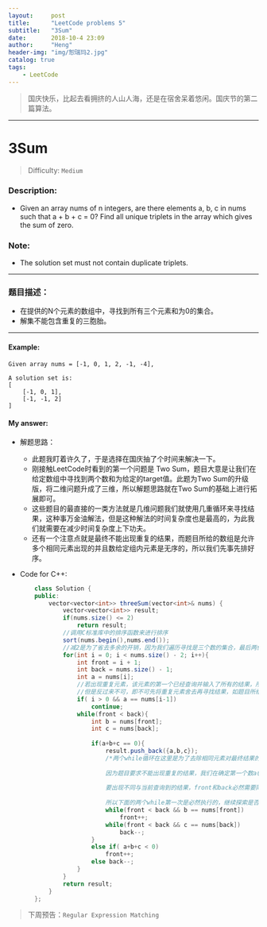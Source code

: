 ```yaml
---
layout:     post
title:      "LeetCode problems 5"
subtitle:   "3Sum"
date:       2018-10-4 23:09
author:     "Heng"
header-img: "img/恕瑞玛2.jpg"
catalog: true
tags:
    - LeetCode
---
```


>国庆快乐，比起去看拥挤的人山人海，还是在宿舍呆着悠闲。国庆节的第二篇算法。

---

# 3Sum

>Difficulty: `Medium`

### Description:

- Given an array nums of n integers, are there elements a, b, c in nums such that a + b + c = 0? Find all unique triplets in the array which gives the sum of zero.

### Note:

- The solution set must not contain duplicate triplets.

--- 

### 题目描述：

- 在提供的N个元素的数组中，寻找到所有三个元素和为0的集合。
- 解集不能包含重复的三胞胎。

---

#### Example:

    Given array nums = [-1, 0, 1, 2, -1, -4],

    A solution set is:
    [
        [-1, 0, 1],
        [-1, -1, 2]
    ]

#### My answer:

- 解题思路：

    - 此题我盯着许久了，于是选择在国庆抽了个时间来解决一下。
    - 刚接触LeetCode时看到的第一个问题是 Two Sum，题目大意是让我们在给定数组中寻找到两个数和为给定的target值。此题为Two Sum的升级版，将二维问题升成了三维，所以解题思路就在Two Sum的基础上进行拓展即可。
    - 这些题目的最直接的一类方法就是几维问题我们就使用几重循环来寻找结果，这种事万金油解法，但是这种解法的时间复杂度也是最高的，为此我们就需要在减少时间复杂度上下功夫。
    - 还有一个注意点就是最终不能出现重复的结果，而题目所给的数组是允许多个相同元素出现的并且数给定组内元素是无序的，所以我们先事先排好序。

- Code for C++:

    ```java
        class Solution {
        public:
            vector<vector<int>> threeSum(vector<int>& nums) {
                vector<vector<int>> result;
                if(nums.size() <= 2)
                    return result;
                //调用C标准库中的排序函数来进行排序
                sort(nums.begin(),nums.end());
                //减2是为了省去多余的开销，因为我们遍历寻找是三个数的集合，最后两位无需再单独访问。
                for(int i = 0; i < nums.size() - 2; i++){
                    int front = i + 1;
                    int back = nums.size() - 1;
                    int a = nums[i];
                    //若出现重复元素，该元素的第一个已经查询并输入了所有的结果，所有后面的重复情况皆可省去。
                    //但是反过来不可，即不可先将重复元素舍去再寻找结果，如题目所给example中的`[-1,-1,2]`就会因此被抹去。
                    if( i > 0 && a == nums[i-1])
                        continue;
                    while(front < back){
                        int b = nums[front];
                        int c = nums[back];
                        
                        if(a+b+c == 0){
                            result.push_back({a,b,c});     
                            /*两个while循环在这里是为了去除相同元素对最终结果的影响，同时前进访问数组的下一个可能结果。
                            
                            因为题目要求不能出现重复的结果，我们在确定第一个数a(num[i])的情况下，
                            
                            要出现不同与当前查询到的结果，front和back必然需要同时改变才行，
                            
                            所以下面的两个while第一次是必然执行的，继续探索是否还有在a相同的情况下，3Sum为0的其他结果。*/
                            while(front < back && b == nums[front])
                                front++;    
                            while(front < back && c == nums[back])
                                back--;
                        }
                        else if( a+b+c < 0)
                            front++;
                        else back--;
                    }
                }
                return result;
            }
        };
    ``` 

>下周预告：`Regular Expression Matching`
